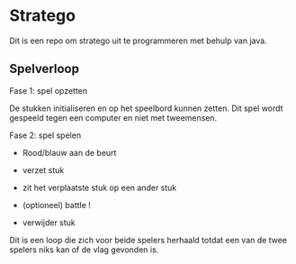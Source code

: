# Stratego 
Dit is een repo om stratego uit te programmeren met behulp van java.

## Spelverloop
Fase 1: spel opzetten

De stukken initialiseren en op het speelbord kunnen zetten. Dit spel wordt gespeeld tegen 
een computer en niet met tweemensen.

Fase 2: spel spelen

- Rood/blauw aan de beurt 

- verzet stuk

- zit het verplaatste stuk op een ander stuk

- (optioneel) battle !

- verwijder stuk 

Dit is een loop die zich voor beide spelers herhaald totdat een van de twee spelers
 niks kan of de vlag gevonden is. 